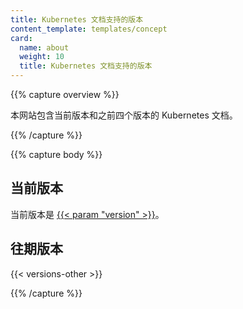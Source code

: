 ```yaml
---
title: Kubernetes 文档支持的版本
content_template: templates/concept
card:
  name: about
  weight: 10
  title: Kubernetes 文档支持的版本
---
```


{{% capture overview %}}

本网站包含当前版本和之前四个版本的 Kubernetes 文档。

{{% /capture %}}

{{% capture body %}}

## 当前版本

当前版本是
[{{< param "version" >}}](/)。

## 往期版本

{{< versions-other >}}

{{% /capture %}}


